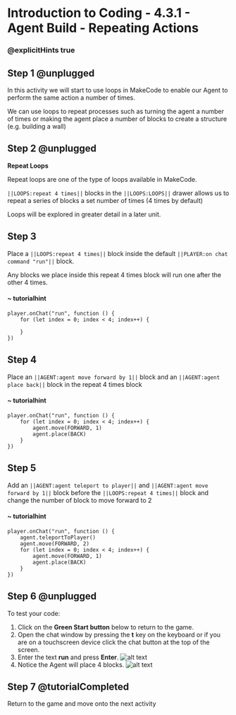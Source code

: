 # Introduction to Coding - 4.3.1 - Agent Build - Repeating Actions

### @explicitHints true

## Step 1 @unplugged
In this activity we will start to use loops in MakeCode to enable our Agent to perform the same action a number of times.

We can use loops to repeat processes such as turning the agent a number of times or making the agent place a number of blocks to create a structure (e.g. building a wall)

## Step 2 @unplugged
**Repeat Loops**

Repeat loops are one of the type of loops available in MakeCode. 

``||LOOPS:repeat 4 times||`` blocks in the ``||LOOPS:LOOPS||`` drawer allows us to repeat a series of blocks a set number of times (4 times by default)

Loops will be explored in greater detail in a later unit.

## Step 3
Place a ``||LOOPS:repeat 4 times||``  block inside the default ``||PLAYER:on chat command "run"||`` block.

Any blocks we place inside this repeat 4 times block will run one after the other 4 times.
#### ~ tutorialhint
```blocks
player.onChat("run", function () {
    for (let index = 0; index < 4; index++) {
    	
    }
})
```

## Step 4
Place an ``||AGENT:agent move forward by 1||`` block and an ``||AGENT:agent place back||`` block in the repeat 4 times block
#### ~ tutorialhint
```blocks 
player.onChat("run", function () {
    for (let index = 0; index < 4; index++) {
        agent.move(FORWARD, 1)
        agent.place(BACK)
    }
})
```

## Step 5
Add an ``||AGENT:agent teleport to player||`` and ``||AGENT:agent move forward by 1||`` block before the ``||LOOPS:repeat 4 times||`` block and change the number of block to move forward to 2
#### ~ tutorialhint
```blocks 
player.onChat("run", function () {
    agent.teleportToPlayer()
    agent.move(FORWARD, 2)
    for (let index = 0; index < 4; index++) {
        agent.move(FORWARD, 1)
        agent.place(BACK)
    }
})
```

## Step 6 @unplugged
To test your code:
1. Click on the **Green Start button** below to return to the game.
2. Open the chat window by pressing the **t** key on the keyboard or if you are on a touchscreen device click the chat button at the top of the screen.
3. Enter the text **run** and press **Enter**.
![alt text](https://introduction.codingcredentials.com/Lesson4/4.3.1/images/1.jpg?raw=true "Run")
4. Notice the Agent will place 4 blocks.
![alt text](https://introduction.codingcredentials.com/Lesson4/4.3.1/images/2.jpg?raw=true "Run")

## Step 7 @tutorialCompleted
Return to the game and move onto the next activity
